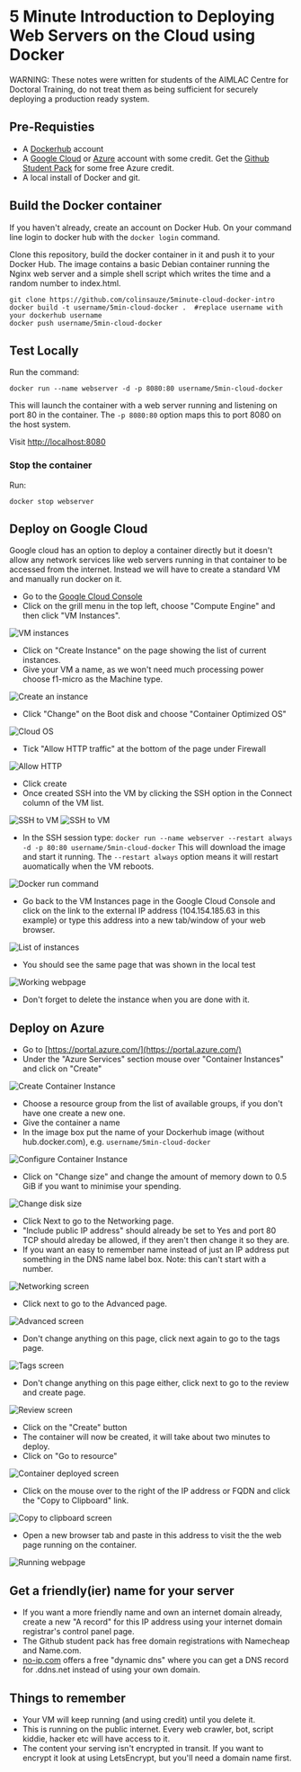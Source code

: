 # 5 Minute Introduction to Deploying Web Servers on the Cloud using Docker

WARNING: These notes were written for students of the AIMLAC Centre for Doctoral Training, do not treat them as being sufficient for securely deploying a production ready system. 

## Pre-Requisties

* A [Dockerhub](https://hub.docker.com) account
* A [Google Cloud](https://cloud.google.com) or [Azure](https://portal.azure.com) account with some credit. Get the [Github Student Pack](https://education.github.com/pack) for some free Azure credit.
* A local install of Docker and git.

## Build the Docker container

If you haven't already, create an account on Docker Hub. On your command line login to docker hub with the `docker login` command.

Clone this repository, build the docker container in it and push it to your Docker Hub. The image contains a basic Debian container running the Nginx web server and a simple shell script which writes the time and a random number to index.html.

~~~
git clone https://github.com/colinsauze/5minute-cloud-docker-intro
docker build -t username/5min-cloud-docker .  #replace username with your dockerhub username
docker push username/5min-cloud-docker
~~~

## Test Locally

Run the command:

`docker run --name webserver -d -p 8080:80 username/5min-cloud-docker`

This will launch the container with a web server running and listening on port 80 in the container. The `-p 8080:80` option maps this to port 8080 on the host system.

Visit [http://localhost:8080](http://localhost:8080)

### Stop the container

Run: 

`docker stop webserver`


## Deploy on Google Cloud

Google cloud has an option to deploy a container directly but it doesn't allow any network services like web servers running in that container to be accessed from the internet. Instead we will have to create a standard VM and manually run docker on it.


* Go to the [Google Cloud Console](https://console.cloud.google.com/)
* Click on the grill menu in the top left, choose "Compute Engine" and then click "VM Instances". 

![VM instances](screenshots/gcloud_step1.png)

* Click on "Create Instance" on the page showing the list of current instances.
* Give your VM a name, as we won't need much processing power choose f1-micro as the Machine type. 

![Create an instance](screenshots/gcloud_step2.png)

* Click "Change" on the Boot disk and choose "Container Optimized OS"

![Cloud OS](screenshots/gcloud_step3.png)

* Tick "Allow HTTP traffic" at the bottom of the page under Firewall

![Allow HTTP](screenshots/gcloud_step4.png)

* Click create
* Once created SSH into the VM by clicking the SSH option in the Connect column of the VM list.

![SSH to VM](screenshots/gcloud_step5.png)
![SSH to VM](screenshots/gcloud_step6.png)

* In the SSH session type: `docker run --name webserver --restart always -d -p 80:80 username/5min-cloud-docker`
This will download the image and start it running. The `--restart always` option means it will restart auomatically when the VM reboots.

![Docker run command](screenshots/gcloud_step7.png)

* Go back to the VM Instances page in the Google Cloud Console and click on the link to the external IP address (104.154.185.63 in this example) or type this address into a new tab/window of your web browser.

![List of instances](screenshots/gcloud_step8.png)

* You should see the same page that was shown in the local test

![Working webpage](screenshots/gcloud_step9.png)

* Don't forget to delete the instance when you are done with it.


## Deploy on Azure

* Go to [https://portal.azure.com/](https://portal.azure.com/)
* Under the "Azure Services" section mouse over "Container Instances" and click on "Create"

![Create Container Instance](screenshots/azure_step1.png)

* Choose a resource group from the list of available groups, if you don't have one create a new one.
* Give the container a name
* In the image box put the name of your Dockerhub image (without hub.docker.com), e.g. `username/5min-cloud-docker`

![Configure Container Instance](screenshots/azure_step2.png)

* Click on "Change size" and change the amount of memory down to 0.5 GiB if you want to minimise your spending.

![Change disk size](screenshots/azure_step3.png)

* Click Next to go to the Networking page.
* "Include public IP address" should already be set to Yes and port 80 TCP should alreday be allowed, if they aren't then change it so they are.
* If you want an easy to remember name instead of just an IP address put something in the DNS name label box. Note: this can't start with a number. 

![Networking screen](screenshots/azure_step4.png)


* Click next to go to the Advanced page.

![Advanced screen](screenshots/azure_step5.png)

* Don't change anything on this page, click next again to go to the tags page.

![Tags screen](screenshots/azure_step6.png)

* Don't change anything on this page either, click next to go to the review and create page.

![Review screen](screenshots/azure_step7.png)

* Click on the "Create" button
* The container will now be created, it will take about two minutes to deploy.
* Click on "Go to resource"

![Container deployed screen](screenshots/azure_step8.png)

* Click on the mouse over to the right of the IP address or FQDN and click the "Copy to Clipboard" link.

![Copy to clipboard screen](screenshots/azure_step9.png)

* Open a new browser tab and paste in this address to visit the the web page running on the container.

![Running webpage](screenshots/azure_step10.png)

## Get a friendly(ier) name for your server

* If you want a more friendly name and own an internet domain already, create a new "A record" for this IP address using your internet domain registrar's control panel page.
* The Github student pack has free domain registrations with Namecheap and Name.com. 
* [no-ip.com](https://no-ip.com) offers a free "dynamic dns" where you can get a DNS record for <your hostname>.ddns.net instead of using your own domain.

## Things to remember
* Your VM will keep running (and using credit) until you delete it.
* This is running on the public internet. Every web crawler, bot, script kiddie, hacker etc will have access to it.
* The content your serving isn't encrypted in transit. If you want to encrypt it look at using LetsEncrypt, but you'll need a domain name first.
